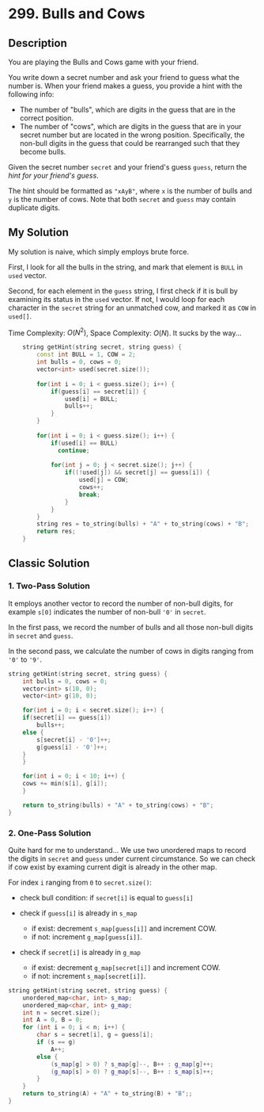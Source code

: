 # 299. Bulls and Cows
## Description
You are playing the Bulls and Cows game with your friend.

You write down a secret number and ask your friend to guess what the number is. When your friend makes a guess, you provide a hint with the following info:

- The number of "bulls", which are digits in the guess that are in the correct position.
- The number of "cows", which are digits in the guess that are in your secret number but are located in the wrong position. Specifically, the non-bull digits in the guess that could be rearranged such that they become bulls.


Given the secret number `secret` and your friend's guess `guess`, return the *hint for your friend's guess*.

The hint should be formatted as `"xAyB"`, where `x` is the number of bulls and `y` is the number of cows. Note that both `secret` and `guess` may contain duplicate digits.

## My Solution
My solution is naive, which simply employs brute force. 

First, I look for all the bulls in the string, and mark that element is `BULL` in `used` vector.

Second, for each element in the `guess` string, I first check if it is bull by examining its status in the `used` vector. If not, I would loop for each character in the `secret` string for an unmatched cow, and marked it as `COW` in `used[]`.

Time Complexity: $O(N^2)$, Space Complexity: $O(N)$. It sucks by the way...

```C++
    string getHint(string secret, string guess) {
        const int BULL = 1, COW = 2;
        int bulls = 0, cows = 0;
        vector<int> used(secret.size());
        
        for(int i = 0; i < guess.size(); i++) {
            if(guess[i] == secret[i]) {
                used[i] = BULL;
                bulls++;
            }
        }
        
        for(int i = 0; i < guess.size(); i++) {
            if(used[i] == BULL)
              continue;
            
            for(int j = 0; j < secret.size(); j++) {
                if((!used[j]) && secret[j] == guess[i]) {
                    used[j] = COW;
                    cows++;
                    break;
                }
            }           
        }
        string res = to_string(bulls) + "A" + to_string(cows) + "B";   
        return res;
    }
```

## Classic Solution
### 1. Two-Pass Solution
It employs another vector to record the number of non-bull digits, for example `s[0]` indicates the number of non-bull `'0'` in `secret`.

In the first pass, we record the number of bulls and all those non-bull digits in `secret` and `guess`.

In the second pass, we calculate the number of cows in digits ranging from `'0'` to `'9'`.

```C++
string getHint(string secret, string guess) {
    int bulls = 0, cows = 0;
    vector<int> s(10, 0);
    vector<int> g(10, 0);

    for(int i = 0; i < secret.size(); i++) {
    if(secret[i] == guess[i])
        bulls++;
    else {
        s[secret[i] - '0']++;
        g[guess[i] - '0']++;
    }
    }

    for(int i = 0; i < 10; i++) {
    cows += min(s[i], g[i]);
    }

    return to_string(bulls) + "A" + to_string(cows) + "B";
}      
```

### 2. One-Pass Solution
Quite hard for me to understand... We use two unordered maps to record the digits in `secret` and `guess` under current circumstance. So we can check if cow exist by examing current digit is already in the other map.

For index `i` ranging from `0` to `secret.size()`:

- check bull condition: if `secret[i]` is equal to `guess[i]`
- check if `guess[i]` is already in `s_map`
    
    - if exist: decrement `s_map[guess[i]]` and increment COW.
    - if not: increment `g_map[guess[i]]`.
- check if `secret[i]` is already in `g_map`

    - if exist: decrement `g_map[secret[i]]` and increment COW.
    - if not: increment `s_map[secret[i]]`.

```C++
string getHint(string secret, string guess) {
    unordered_map<char, int> s_map;
    unordered_map<char, int> g_map;
    int n = secret.size();
    int A = 0, B = 0;
    for (int i = 0; i < n; i++) {
        char s = secret[i], g = guess[i];
        if (s == g)
            A++;
        else {
            (s_map[g] > 0) ? s_map[g]--, B++ : g_map[g]++;
            (g_map[s] > 0) ? g_map[s]--, B++ : s_map[s]++; 
        }
    }
    return to_string(A) + "A" + to_string(B) + "B";;
}     
```